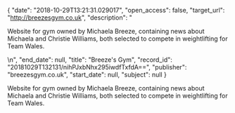 {
  "date": "2018-10-29T13:21:31.029017", 
  "open_access": false, 
  "target_url": "http://breezesgym.co.uk", 
  "description": "<p>Website for gym owned by Michaela Breeze, containing news about Michaela and Christie Williams, both selected to compete in weightlifting for Team Wales.</p>\n", 
  "end_date": null, 
  "title": "Breeze's Gym", 
  "record_id": "20181029T132131/nihPJxbNhx295iwdfTxfdA==", 
  "publisher": "breezesgym.co.uk", 
  "start_date": null, 
  "subject": null
}

<p>Website for gym owned by Michaela Breeze, containing news about Michaela and Christie Williams, both selected to compete in weightlifting for Team Wales.</p>
